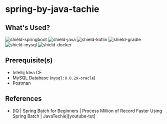 # spring-by-java-tachie

## What's Used?

![shield-springboot][shield-springboot]
![shield-java][shield-java]
![shield-kotlin][shield-kotlin]
![shield-gradle][shield-gradle]
![shield-mysql][shield-mysql]
![shield-docker][shield-docker]

## Prerequisite(s)
- Intellij Idea CE
- MySQL Database (`mysql:8.0.29-oracle`)
- Postman
 

## References

- [IQ | Spring Batch for Beginners | Process Million of Record Faster Using Spring Batch | JavaTechie][youtube-tut]


[shield-springboot]: https://img.shields.io/badge/springboot-2.6.7-6DB33F?logo=springboot&logoColor=6DB33F&style=flat-square
[shield-java]: https://img.shields.io/badge/Java-11-f3812a?logo=java&logoColor=f3812a&style=flat-square
[shield-kotlin]: https://img.shields.io/badge/Kotlin-1.6.21-0095D5?logo=kotlin&logoColor=0095D5&style=flat-square
[shield-gradle]: https://img.shields.io/badge/Gradle-7.1-abd759?logo=gradle&logoColor=abd759&style=flat-square
[shield-mysql]: https://img.shields.io/badge/MySQL-8.0.29-4479A1?logo=mysql&logoColor=4479A1&style=flat-square
[shield-docker]: https://img.shields.io/badge/Docker-8.0.29-2496ED?logo=docker&logoColor=2496ED&style=flat-square